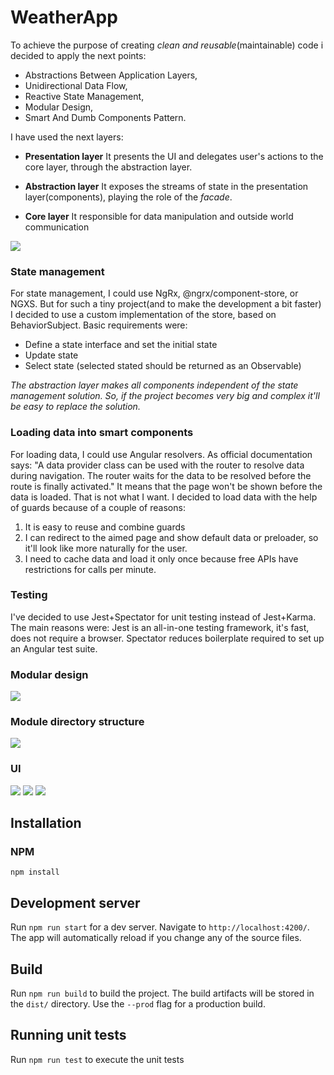 # WeatherApp

To achieve the purpose of creating *clean and reusable*(maintainable) code i decided to apply the next points:
- Abstractions Between Application Layers,
- Unidirectional Data Flow,
- Reactive State Management,
- Modular Design,
- Smart And Dumb Components Pattern.

I have used the next layers: 
- **Presentation layer** 
It presents the UI and delegates user's actions to the core layer, through the abstraction layer. 

- **Abstraction layer**
It exposes the streams of state in the presentation layer(components), playing the role of the *facade*.

- **Core layer**
It responsible for data manipulation and outside world communication

![](https://sketch.io/render/sk-a5399ba1b3188a6f088d25a46776a6b4.jpeg)

### State management
For state management, I could use NgRx, @ngrx/component-store, or NGXS. But for such a tiny project(and to make the development a bit faster) I decided to use a custom implementation of the store, based on BehaviorSubject. 
Basic requirements were:
- Define a state interface and set the initial state
- Update state
- Select state (selected stated should be returned as an Observable)

*The abstraction layer makes all components independent of the state management solution. So, if the project becomes very big and complex it'll be easy to replace the solution.*

### Loading data into smart components
For loading data, I could use Angular resolvers.
As official documentation says: "A data provider class can be used with the router to resolve data during navigation. The router waits for the data to be resolved before the route is finally activated."
It means that the page won't be shown before the data is loaded. That is not what I want.
I decided to load data with the help of guards because of a couple of reasons:
1) It is easy to reuse and combine guards
2) I can redirect to the aimed page and show default data or preloader, so it'll look like more naturally for the user.
3) I need to cache data and load it only once because free APIs have restrictions for calls per minute.


### Testing
I've decided to use Jest+Spectator for unit testing instead of Jest+Karma.
The main reasons were:
Jest is an all-in-one testing framework, it's fast, does not require a browser.
Spectator reduces boilerplate required to set up an Angular test suite.

### Modular design

![](https://sketch.io/render/sk-08b490657328b5a06e18ea25a0a645cc.jpeg)

### Module directory structure

![](http://dl4.joxi.net/drive/2020/10/22/0028/0728/1864408/08/f3a9ff4381.jpg)

### UI

![](http://dl3.joxi.net/drive/2020/10/22/0028/0728/1864408/08/ffe95e597d.jpg)
![](http://dl4.joxi.net/drive/2020/10/22/0028/0728/1864408/08/ea749f52d7.jpg)
![](http://dl4.joxi.net/drive/2020/10/22/0028/0728/1864408/08/bac3186671.jpg)

## Installation

### NPM
`npm install`

## Development server

Run `npm run start` for a dev server. Navigate to `http://localhost:4200/`. The app will automatically reload if you change any of the source files.

## Build

Run `npm run build` to build the project. The build artifacts will be stored in the `dist/` directory. Use the `--prod` flag for a production build.

## Running unit tests

Run `npm run test` to execute the unit tests 
